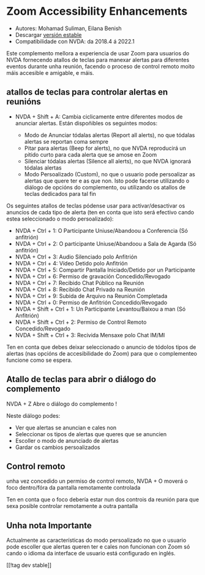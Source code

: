 # Zoom Accessibility Enhancements #

* Autores: Mohamad Suliman, Eilana Benish
* Descargar [versión estable][1]
* Compatibilidade con NVDA: da 2018.4 á 2022.1

Este complemento mellora a experiencia de usar Zoom para usuarios do NVDA
fornecendo atallos de teclas para manexar alertas para diferentes eventos
durante unha reunión, facendo o proceso de control remoto moito máis
accesible e amigable, e máis.

## atallos de teclas para controlar alertas en reunións 

* NVDA + Shift + A: Cambia ciclicamente entre diferentes modos de anunciar
  alertas. Están dispoñibles os seguintes modos:

    * Modo de Anunciar tódalas alertas (Report all alerts), no que tódalas
      alertas se reportan coma sempre
    * Pitar para alertas (Beep for alerts), no que NVDA reproducirá un
      pitido curto para cada alerta que se amose en Zoom
    * Silenciar tódalas alertas (Silence all alerts), no que NVDA ignorará
      tódalas alertas
    * Modo Persoalizado (Custom), no que o usuario pode persoalizar as
      alertas que quere ter e as que non. Isto pode facerse utilizando o
      diálogo de opcións do complemento, ou utilizando os atallos de teclas
      dedicados para tal fin

Os seguintes atallos de teclas pódense usar para activar/desactivar os
anuncios de cada tipo de alerta (ten en conta que isto será efectivo cando
estea seleccionado o modo persoalizado):

* NVDA + Ctrl + 1: O Participante Uniuse/Abandoou a Conferencia (Só
  anfitrión)
* NVDA + Ctrl + 2: O participante Uniuse/Abandoou a Sala de Agarda (Só
  anfitrión)
* NVDA + Ctrl + 3: Audio Silenciado polo Anfitrión
* NVDA + Ctrl + 4: Vídeo Detido polo Anfitrión
* NVDA + Ctrl + 5: Compartir Pantalla Iniciado/Detido por un Participante
* NVDA + Ctrl + 6: Permiso de gravación Concedido/Revogado
* NVDA + Ctrl + 7: Recibido Chat Público na Reunión
* NVDA + Ctrl + 8: Recibido Chat Privado na Reunión
* NVDA + Ctrl + 9: Subida de Arquivo na Reunión Completada
* NVDA + Ctrl + 0: Permiso de Anfitrión Concedido/Revogado
* NVDA + Shift + Ctrl + 1: Un Participante Levantou/Baixou a man (Só
  Anfitrión)
* NVDA + Shift + Ctrl + 2: Permiso de Control Remoto Concedido/Revogado
* NVDA + Shift + Ctrl + 3: Recivida Mensaxe polo Chat IM/MI


Ten en conta que debes deixar seleccionado o anuncio de tódolos tipos de
alertas (nas opcións de accesibilidade do Zoom) para que o complementeo
funcione como se espera.

## Atallo de teclas para abrir o diálogo do complemento 

NVDA + Z Abre o diálogo do complemento !

Neste diálogo podes:

* Ver que alertas se anuncian e cales non
* Seleccionar os tipos de alertas que queres que se anuncien
* Escoller o modo de anunciado de alertas
* Gardar os cambios persoalizados

## Control remoto 

unha vez concedido un permiso de control remoto, NVDA + O moverá o foco
dentro/fóra da pantalla remotamente controlada

Ten en conta que o foco debería estar nun dos controis da reunión para que
sexa posible controlar remotamente a outra pantalla

## Unha nota Importante

Actualmente as características do modo persoalizado no que o usuario pode
escoller que alertas queren ter e cales non funcionan con Zoom só cando o
idioma da interface de usuario está configurado en inglés.

[[!tag dev stable]]

[1]: https://addons.nvda-project.org/files/get.php?file=zoom
